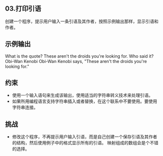 
## 03.打印引语

创建一个程序，提示用户输入一条引语及其作者，按照示例输出那样，显示引语和作者。


## 示例输出
What is the quote? These aren't the droids you're looking for.
Who said it? Obi-Wan Kenobi
Obi-Wan Kenobi says, "These aren't the droids
you're looking for."


## 约束
- 使用一个输入语句来生成该输出，使用适当的字符串转义技术来处理引语。
- 如果所用编程语言支持字符串插入或者替换，在这个联系中不要使用。要使用字符串连接。



## 挑战
- 修改这个程序，不再提示用户输入引语，而是自己创建一个保存引语及其作者的结构，然后使用例子中的格式显示所有的引语。
  映射组成的数组会是个不错的选择。
